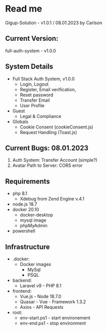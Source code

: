 # Read me
Gigup-Solution - v1.0.1 / 08.01.2023
by Carlson

## Current Version:
full-auth-system - v1.0.0

## System Details
 - Full Stack Auth System, v1.0.0
    - Login, Logout
    - Register, Email verification, 
    - Reset password
    - Transfer Email
    - User Profile
 - Guest
    - Legal & Compliance
 - Globals
    - Cookie Consent (cookieConsent.js)
    - Request Handling (Toast.js)

## Current Bugs: 08.01.2023
 1. Auth System: Transfer Account (simple?)
 2. Avatar Path to Server: CORS error

## Requirements
 - php 8.1
     - Xdebug from Zend Engine v.4.1
 - node.js 18.7
 - docker 20.10
     - docker-desktop
     - mysql image
     - phpMyAdmin
 - powershell

## Infrastructure
 - .docker:
     - Docker images
          - MySql
          - PSQL  
 - backend: 
     - Laravel v9 - PHP 8.1
 - frontend: 
     - Vue.js        - Node 18.7.0
     - Quasar        - Vue - Framework 1.3.2
     - Axios         - API Requests
 - root:
     - env-start.ps1 - start environement
     - env-end.ps1 - stop environment

